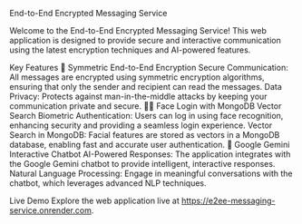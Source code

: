 End-to-End Encrypted Messaging Service

Welcome to the End-to-End Encrypted Messaging Service! This web application is designed to provide secure and interactive communication using the latest encryption techniques and AI-powered features.

Key Features
🔐 Symmetric End-to-End Encryption
Secure Communication: All messages are encrypted using symmetric encryption algorithms, ensuring that only the sender and recipient can read the messages.
Data Privacy: Protects against man-in-the-middle attacks by keeping your communication private and secure.
🧑‍💻 Face Login with MongoDB Vector Search
Biometric Authentication: Users can log in using face recognition, enhancing security and providing a seamless login experience.
Vector Search in MongoDB: Facial features are stored as vectors in a MongoDB database, enabling fast and accurate user authentication.
🤖 Google Gemini Interactive Chatbot
AI-Powered Responses: The application integrates with the Google Gemini chatbot to provide intelligent, interactive responses.
Natural Language Processing: Engage in meaningful conversations with the chatbot, which leverages advanced NLP techniques.

Live Demo
Explore the web application live at https://e2ee-messaging-service.onrender.com.
